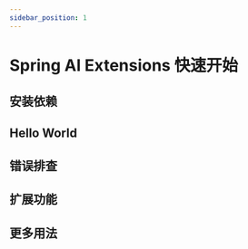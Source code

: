 ```yaml
---
sidebar_position: 1
---
```


# Spring AI Extensions 快速开始

## 安装依赖

## Hello World

## 错误排查

## 扩展功能

## 更多用法
